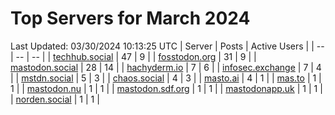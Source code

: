 # Top Servers for March 2024
Last Updated: 03/30/2024 10:13:25 UTC
| Server | Posts | Active Users |
| -- | -- | -- |
| [techhub.social](https://techhub.social/tags/PowerShell) | 47 | 9 |
| [fosstodon.org](https://fosstodon.org/tags/PowerShell) | 31 | 9 |
| [mastodon.social](https://mastodon.social/tags/PowerShell) | 28 | 14 |
| [hachyderm.io](https://hachyderm.io/tags/PowerShell) | 7 | 6 |
| [infosec.exchange](https://infosec.exchange/tags/PowerShell) | 7 | 4 |
| [mstdn.social](https://mstdn.social/tags/PowerShell) | 5 | 3 |
| [chaos.social](https://chaos.social/tags/PowerShell) | 4 | 3 |
| [masto.ai](https://masto.ai/tags/PowerShell) | 4 | 1 |
| [mas.to](https://mas.to/tags/PowerShell) | 1 | 1 |
| [mastodon.nu](https://mastodon.nu/tags/PowerShell) | 1 | 1 |
| [mastodon.sdf.org](https://mastodon.sdf.org/tags/PowerShell) | 1 | 1 |
| [mastodonapp.uk](https://mastodonapp.uk/tags/PowerShell) | 1 | 1 |
| [norden.social](https://norden.social/tags/PowerShell) | 1 | 1 |
